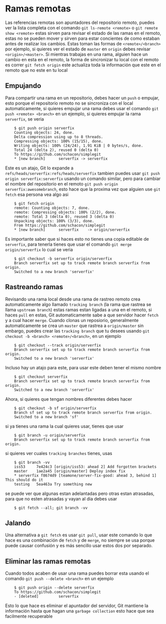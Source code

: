 # Ramas remotas

Las referencias remotas son apuntadores del repositorio remoto, puedes ver la lista completa con el comando `git ls-remote <remote>` o `git remote show <remote>` estas sirven para revisar el estado de las ramas en el remoto, estas no se pueden mover y sirven para estar concientes de como estaban antes de realizar los cambios.
Estas toman las formas de `<remote>/<branch>` por ejemplo, si quieres ver el estado de `master` en `origin` debes revisar `<origin>/<master>`.
Si mientras trabajas en una rama, alguien hace un cambio en esta en el remoto, la forma de sincronizar tu local con el remoto es correr `git fetch origin` este actualiza toda la información que este en el remoto que no este en tu local

## Empujando
Para compartir una rama en un repositorio, debes hacer un `push` o empujar, esto porque el repositorio remoto no se sincroniza con el local automaticamente, si quieres empujar una rama debes usar el comando `git push <remote> <branch>` en un ejemplo, si quieres empujar la rama `serverfix`, se veria
```
    $ git push origin serverfix
    Counting objects: 24, done.
    Delta compression using up to 8 threads.
    Compressing objects: 100% (15/15), done.
    Writing objects: 100% (24/24), 1.91 KiB | 0 bytes/s, done.
    Total 24 (delta 2), reused 0 (delta 0)
    To https://github.com/schacon/simplegit
    * [new branch]      serverfix -> serverfix
```
Este es un atajo, Git lo expande a `refs/heads/serverfix:refs/heads/serverfix` tambien puedes usar `git push origin serverfix:serverfix` usando un comando similar, pero para cambiar el nombre del repositorio en el remoto `git push origin serverfix:awesomebranch`, esto hace que la proxima vez que alguien use `git fetch` esa persona vea algo asi
```
    $ git fetch origin
    remote: Counting objects: 7, done.
    remote: Compressing objects: 100% (2/2), done.
    remote: Total 3 (delta 0), reused 3 (delta 0)
    Unpacking objects: 100% (3/3), done.
    From https://github.com/schacon/simplegit
    * [new branch]      serverfix    -> origin/serverfix
```
Es importante saber que si haces esto no tienes una copia editable de `serverfix`, para tenerla tienes que usar el comando `git merge origin/serverfix` lo cual se veria
```
    $ git checkout -b serverfix origin/serverfix
    Branch serverfix set up to track remote branch serverfix from origin.
    Switched to a new branch 'serverfix'
```

## Rastreando ramas
Revisando una rama local desde una rama de rastreo remoto crea automaticamente algo llamado `tracking branch` (la rama que rastrea se llama `upstream branch`) estas ramas estan ligadas a una en el remoto, si haces `pull` en estas, Git automaticamente sabe a que servidor hacer `fetch` y a cual hacer `merge`.
Cuando clonas un reposiorio, generalmente automaticamente se crea un `master` que rastrea a `origin/master` sin embargo, puedes crear las `tracking branch` que tu desees usando `git checkout -b <branch> <remote>/<branch>`, en un ejemplo
```
    $ git checkout --track origin/serverfix
    Branch serverfix set up to track remote branch serverfix from origin.
    Switched to a new branch 'serverfix'
```
Incluso hay un atajo para este, para usar este deben tener el mismo nombre
```
    $ git checkout serverfix
    Branch serverfix set up to track remote branch serverfix from origin.
    Switched to a new branch 'serverfix'
```
Ahora, si quieres que tengan nombres diferentes debes hacer
```
    $ git checkout -b sf origin/serverfix
    Branch sf set up to track remote branch serverfix from origin.
    Switched to a new branch 'sf'
```
si ya tienes una rama la cual quieres usar, tienes que usar
```
    $ git branch -u origin/serverfix
    Branch serverfix set up to track remote branch serverfix from origin.
```
si quieres ver cuales `tracking branches` tienes, usas
```
    $ git branch -vv
    iss53     7e424c3 [origin/iss53: ahead 2] Add forgotten brackets
    master    1ae2a45 [origin/master] Deploy index fix
    * serverfix f8674d9 [teamone/server-fix-good: ahead 3, behind 1] This should do it
    testing   5ea463a Try something new
```
se puede ver que algunas estan adelantadas pero otras estan atrasadas, para que no esten atrasadas y vayan al dia debes usar
```
    $ git fetch --all; git branch -vv
```

## Jalando
Una alternativa a `git fetch` es usar `git pull`, usar este comando lo que hace es una combinación de `fetch` y de `merge`, no siempre se usa porque puede causar confusión y es más sencillo usar estos dos por separado.

## Eliminar las ramas remotas
Cuando todos acaben de usar una rama puedes borrar esta usando el comando `git push --delete <branch>` en un ejemplo
```
    $ git push origin --delete serverfix
    To https://github.com/schacon/simplegit
    - [deleted]         serverfix
```
Esto lo que hace es eliminar el apuntador del servidor, Git mantiene la información hasta que hagan una `garbage collection` esto hace que sea facilmente recuperable